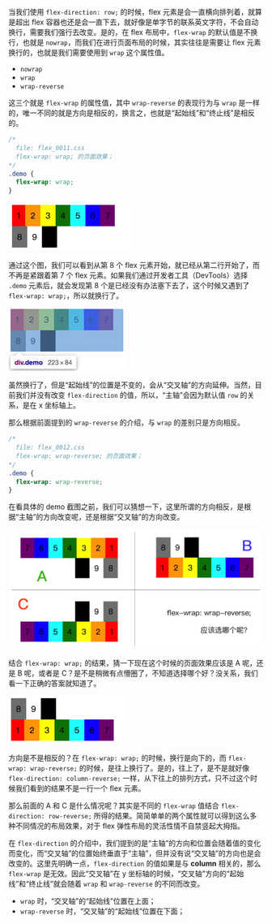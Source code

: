 当我们使用 `flex-direction: row;` 的时候，flex 元素是会一直横向排列着，就算是超出 flex 容器也还是会一直下去，就好像是单字节的联系英文字符，不会自动换行，需要我们强行去改变。是的，在 flex 布局中，`flex-wrap` 的默认值是不换行，也就是 `nowrap`，而我们在进行页面布局的时候，其实往往是需要让 flex 元素换行的，也就是我们需要使用到 `wrap` 这个属性值。

* `nowrap`
* `wrap`
* `wrap-reverse`

这三个就是 `flex-wrap`  的属性值，其中 `wrap-reverse` 的表现行为与 `wrap` 是一样的，唯一不同的就是方向是相反的，换言之，也就是“起始线”和“终止线”是相反的。

```css
/* 
  file: flex_0011.css
  flex-wrap: wrap; 的页面效果；
*/
.demo {
  flex-wrap: wrap;
}
```

<img src="image/02-03-1.png" style="zoom:50%;" />

通过这个图，我们可以看到从第 8 个 flex 元素开始，就已经从第二行开始了，而不再是紧跟着第 7 个 flex 元素。如果我们通过开发者工具（DevTools）选择 `.demo` 元素后，就会发现第 8 个是已经没有办法塞下去了，这个时候又遇到了 `flex-wrap: wrap;`，所以就换行了。

<img src="image/02-03-2.png" style="zoom:50%;" />

虽然换行了，但是“起始线”的位置是不变的，会从“交叉轴”的方向延伸。当然，目前我们并没有改变 `flex-direction` 的值，所以，“主轴”会因为默认值 `row` 的关系，是在 x 坐标轴上。

那么根据前面提到的 `wrap-reverse` 的介绍，与 `wrap` 的差别只是方向相反。

```css
/* 
  file: flex_0012.css
  flex-wrap: wrap-reverse; 的页面效果；
*/
.demo {
  flex-wrap: wrap-reverse;
}
```

在看具体的 demo 截图之前，我们可以猜想一下，这里所谓的方向相反，是根据“主轴”的方向改变呢，还是根据“交叉轴”的方向改变。

<img src="image/02-03-3.png" style="zoom:50%;" />

结合 `flex-wrap: wrap;` 的结果，猜一下现在这个时候的页面效果应该是 A 呢，还是 B 呢，或者是 C？是不是稍微有点懵圈了，不知道选择哪个好？没关系，我们看一下正确的答案就知道了。

<img src="image/02-03-4.png" style="zoom:50%;" />

方向是不是相反的？在 `flex-wrap: wrap;` 的时候，换行是向下的，而 `flex-wrap: wrap-reverse;` 的时候，是往上换行了。是的，往上了，是不是就好像 `flex-direction: column-reverse;` 一样，从下往上的排列方式，只不过这个时候我们看到的结果不是一行一个 flex 元素。

那么前面的 A 和 C 是什么情况呢？其实是不同的 `flex-wrap` 值结合 `flex-direction: row-reverse;` 所得的结果。简简单单的两个属性就可以得到这么多种不同情况的布局效果，对于 flex 弹性布局的灵活性情不自禁竖起大拇指。

在 `flex-direction` 的介绍中，我们提到的是“主轴”的方向和位置会随着值的变化而变化，而“交叉轴”的位置始终垂直于“主轴”，但并没有说“交叉轴”的方向也是会改变的。这里先明确一点，`flex-direction` 的值如果是与 **column** 相关的，那么 `flex-wrap` 是无效。因此“交叉轴”在 y 坐标轴的时候，“交叉轴”方向的“起始线”和“终止线”就会随着 `wrap` 和 `wrap-reverse` 的不同而改变。

* `wrap` 时，“交叉轴”的“起始线”位置在上面；
* `wrap-reverse` 时，“交叉轴”的“起始线”位置在下面；

